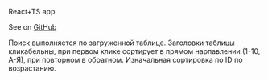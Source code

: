 React+TS app

See on [GitHub](https://gercogor.github.io/react-ts-posts/)

Поиск выполняется по загруженной таблице. 
Заголовки таблицы кликабельны, при первом клике сортирует в прямом нарпавлении (1-10, А-Я), при повторном в обратном. 
Изначальная сортировка по ID по возрастанию.
